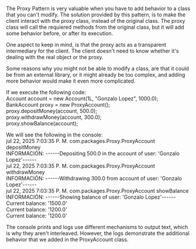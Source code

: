 The Proxy Pattern is very valuable when you have to add behavior to a class that you can't modify. The solution provided
by this pattern, is to make the client interact with the proxy class, instead of the original class. The proxy 
class will call the requiered methods from the original class, but it will add some behavior before, or after its execution.

One aspect to keep in mind, is that the proxy acts as a transparent intermediary for the client. The client doesn't need 
to know whether it's dealing with the real object or the proxy.

Some reasons why you might not be able to modify a class, are that it could be from an external library, or it might already 
be too complex, and adding more behavior would make it even more complicated.

If we execute the following code:  
Account account = new Account(1L, "Gonzalo Lopez", 1000.0);  
BankAccount proxy = new ProxyAccount();  
proxy.depositMoney(account, 500.0);  
proxy.withdrawMoney(account, 300.0);  
proxy.showBalance(account);  

We will see the following in the console:  
jul 22, 2025 7:03:35 P. M. com.packages.Proxy.ProxyAccount depositMoney  
INFORMACIÓN: ------Depositing 500.0 in the account of user: 'Gonzalo Lopez'------  
jul 22, 2025 7:03:35 P. M. com.packages.Proxy.ProxyAccount withdrawMoney  
INFORMACIÓN: ------Withdrawing 300.0 from account of user: 'Gonzalo Lopez'------  
jul 22, 2025 7:03:35 P. M. com.packages.Proxy.ProxyAccount showBalance  
INFORMACIÓN: ------Showing balance of user: 'Gonzalo Lopez'------  
Current balance: '1500.0'  
Current balance: '1200.0'  
Current balance: '1200.0'  

The console prints and logs use different mechanisms to output text, which is why they aren't interleaved.
However, the logs demonstrate the additional behavior that we added in the ProxyAccount class.